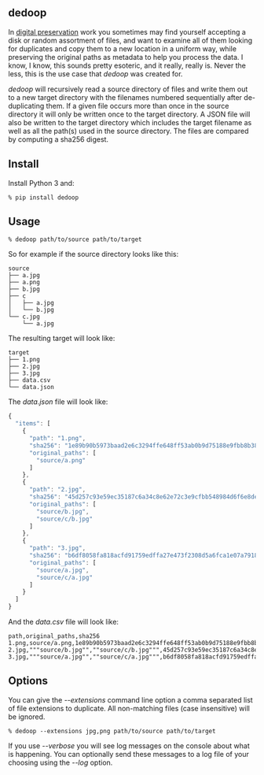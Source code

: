 ## dedoop

In [digital preservation] work you sometimes may find yourself accepting a disk
or random assortment of files, and want to examine all of them looking for
duplicates and copy them to a new location in a uniform way, while preserving
the original paths as metadata to help you process the data. I know, I know,
this sounds pretty esoteric, and it really, really is. Never the less, this is
the use case that *dedoop* was created for.

*dedoop* will recursively read a source directory of files and write them out to
a new target directory with the filenames numbered sequentially after
de-duplicating them. If a given file occurs more than once in the source
directory it will only be written once to the target directory. A JSON file will
also be written to the target directory which includes the target filename as
well as all the path(s) used in the source directory. The files are compared by
computing a sha256 digest.

## Install

Install Python 3 and:

```
% pip install dedoop
```

## Usage 

```
% dedoop path/to/source path/to/target
```

So for example if the source directory looks like this:

```
source
├── a.jpg
├── a.png
├── b.jpg
├── c
│   ├── a.jpg
│   └── b.jpg
└── c.jpg
    └── a.jpg
```

The resulting target will look like:

```
target
├── 1.png
├── 2.jpg
├── 3.jpg
├── data.csv
└── data.json
```

The *data.json* file will look like:

```javascript
{
  "items": [
    {
      "path": "1.png",
      "sha256": "1e89b90b5973baad2e6c3294ffe648ff53ab0b9d75188e9fbb8b38deb9ba3341",
      "original_paths": [
        "source/a.png"
      ]
    },
    {
      "path": "2.jpg",
      "sha256": "45d257c93e59ec35187c6a34c8e62e72c3e9cfbb548984d6f6e8deb84bac41f4",
      "original_paths": [
        "source/b.jpg",
        "source/c/b.jpg"
      ]
    },
    {
      "path": "3.jpg",
      "sha256": "b6df8058fa818acfd91759edffa27e473f2308d5a6fca1e07a79189b95879953",
      "original_paths": [
        "source/a.jpg",
        "source/c/a.jpg"
      ]
    }
  ]
}
```

And the *data.csv* file will look like:

```csv
path,original_paths,sha256
1.png,source/a.png,1e89b90b5973baad2e6c3294ffe648ff53ab0b9d75188e9fbb8b38deb9ba3341
2.jpg,"""source/b.jpg"",""source/c/b.jpg""",45d257c93e59ec35187c6a34c8e62e72c3e9cfbb548984d6f6e8deb84bac41f4
3.jpg,"""source/a.jpg"",""source/c/a.jpg""",b6df8058fa818acfd91759edffa27e473f2308d5a6fca1e07a79189b95879953
```

## Options

You can give the *--extensions* command line option a comma separated list of
file extensions to duplicate. All non-matching files (case insensitive) will
be ignored.

```
% dedoop --extensions jpg,png path/to/source path/to/target
```

If you use *--verbose* you will see log messages on the console about what is
happening. You can optionally send these messages to a log file of your choosing
using the *--log* option.

[digital preservation]: https://en.wikipedia.org/wiki/Digital_preservation
